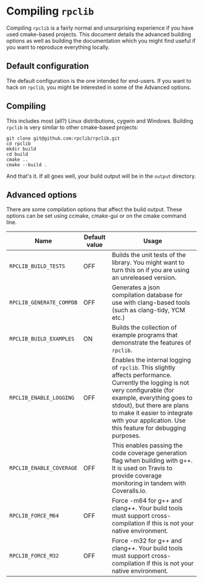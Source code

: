 # Compiling `rpclib`

Compiling `rpclib` is a fairly normal and unsurprising experience if you have used cmake-based projects. This document details the advanced building options as well as building the documentation which you might find useful if you want to reproduce everything locally.

## Default configuration

The default configuration is the one intended for end-users. If you want to hack on `rpclib`, you might be interested in some of the Advanced options.

## Compiling

This includes most (all?) Linux distributions, cygwin and Windows. Building `rpclib` is very similar to other cmake-based projects:

```
git clone git@github.com:rpclib/rpclib.git
cd rpclib
mkdir build
cd build
cmake ..
cmake --build .
```

And that's it. If all goes well, your build output will be in the `output` directory.

## Advanced options

There are some compilation options that affect the build output. These options can be set using ccmake, cmake-gui or on the cmake command line.

| Name | Default value | Usage
|------|---------------|------
|`RPCLIB_BUILD_TESTS` | OFF |Builds the unit tests of the library. You might want to turn this on if you are using an unreleased version.
|`RPCLIB_GENERATE_COMPDB` | OFF | Generates a json compilation database for use with clang-based tools (such as clang-tidy, YCM etc.)
|`RPCLIB_BUILD_EXAMPLES` | ON | Builds the collection of example programs that demonstrate the features of `rpclib`.
| `RPCLIB_ENABLE_LOGGING` | OFF |Enables the internal logging of `rpclib`. This slightly affects performance. Currently the logging is not very configurable (for example, everything goes to stdout), but there are plans to make it easier to integrate with your application. Use this feature for debugging purposes.
|`RPCLIB_ENABLE_COVERAGE` | OFF | This enables passing the code coverage generation flag when building with g++. It is used on Travis to provide coverage monitoring in tandem with Coveralls.io.
|`RPCLIB_FORCE_M64` | OFF | Force -m64 for g++ and clang++. Your build tools must support cross-compilation if this is not your native environment.
|`RPCLIB_FORCE_M32` | OFF | Force -m32 for g++ and clang++. Your build tools must support cross-compilation if this is not your native environment.

